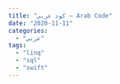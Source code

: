 ```yaml
---
title: "كود عربي – Arab Code"
date: "2020-11-11"
categories:
  - "عربي"
tags:
  - "linq"
  - "sql"
  - "swift"
---
```

